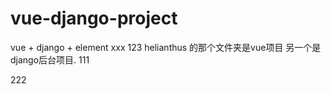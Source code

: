 # vue-django-project
vue + django + element 
xxx
123
helianthus 的那个文件夹是vue项目
另一个是django后台项目.
111

222
